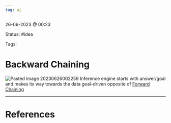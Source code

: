 ```yaml
---
tag: ai
---
```

26-06-2023 @ 00:23

Status: #idea

Tags:

# Backward Chaining
![Pasted image 20230626002259](Pasted%20image%2020230626002259.png)
Inference engine starts with answer/goal and makes its way towards the data
goal-driven
opposite of [Forward Chaining](Forward%20Chaining.md)

---
# References